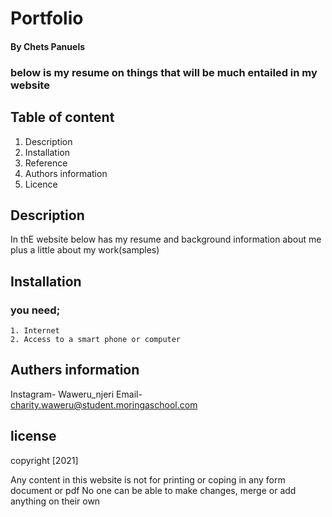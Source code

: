 # Portfolio

#### By Chets Panuels
 ### below is my resume on things that will be much entailed in my website

 ## Table of content

 1. Description
 2. Installation
 3. Reference
 4. Authors information
 5. Licence


## Description
In thE website below has my resume and background information about me plus a little about my work(samples)

## Installation
 ### you need;
    1. Internet
    2. Access to a smart phone or computer

## Authers information
Instagram- Waweru_njeri
Email- charity.waweru@student.moringaschool.com


## license
copyright [2021]

Any content in this website is not for printing or coping  in any form document or pdf 
No one can be able to make changes, merge or add anything on their own 
 